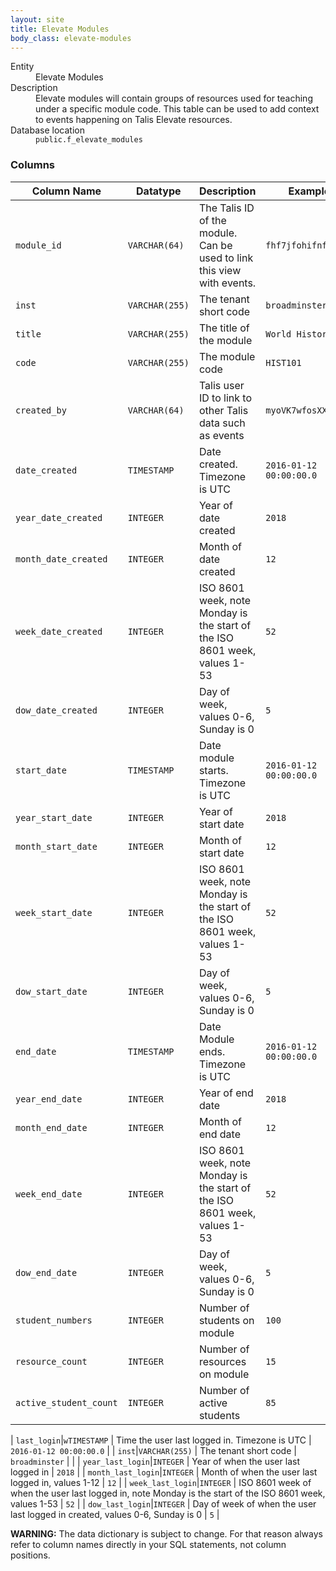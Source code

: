 ```yaml
---
layout: site
title: Elevate Modules
body_class: elevate-modules
---
```


<dl>
  <dt>Entity</dt>
  <dd>Elevate Modules</dd>

  <dt>Description</dt>
  <dd>Elevate modules will contain groups of resources used for teaching under a specific module code. This table can be used to add context to events happening on Talis Elevate resources.</dd>

  <dt>Database location</dt>
  <dd><code>public.f_elevate_modules</code></dd>
</dl>


### Columns

| Column Name | Datatype | Description  | Example
| --- | --- | --- | ---------- | 
| `module_id` | `VARCHAR(64)` | The Talis ID of the module. Can be used to link this view with events. | `fhf7jfohifnfwwoif` |
| `inst`|`VARCHAR(255)` | The tenant short code | `broadminster` | |
| `title` | `VARCHAR(255)` | The title of the module | `World History` |
| `code` | `VARCHAR(255)` | The module code | `HIST101` |
| `created_by` | `VARCHAR(64)` | Talis user ID to link to other Talis data such as events | `myoVK7wfosXXWlw` |
| `date_created` | `TIMESTAMP` | Date created. Timezone is UTC | `2016-01-12 00:00:00.0` |
| `year_date_created` | `INTEGER` | Year of date created | `2018` |
| `month_date_created` | `INTEGER` | Month of date created | `12` |
| `week_date_created` | `INTEGER` | ISO 8601 week, note Monday is the start of the ISO 8601 week, values 1-53 | `52` |
| `dow_date_created` | `INTEGER` | Day of week, values 0-6, Sunday is 0 | `5` |
| `start_date` | `TIMESTAMP` | Date module starts. Timezone is UTC| `2016-01-12 00:00:00.0` |
| `year_start_date` | `INTEGER` | Year of start date | `2018` |
| `month_start_date` | `INTEGER` | Month of start date | `12` |
| `week_start_date` | `INTEGER` | ISO 8601 week, note Monday is the start of the ISO 8601 week, values 1-53 | `52` |
| `dow_start_date` | `INTEGER` | Day of week, values 0-6, Sunday is 0 | `5` |
| `end_date` | `TIMESTAMP` | Date Module ends. Timezone is UTC | `2016-01-12 00:00:00.0` |
| `year_end_date` | `INTEGER` | Year of end date | `2018` |
| `month_end_date` | `INTEGER` | Month of end date | `12` |
| `week_end_date` | `INTEGER` | ISO 8601 week, note Monday is the start of the ISO 8601 week, values 1-53 | `52` |
| `dow_end_date` | `INTEGER` | Day of week, values 0-6, Sunday is 0 | `5` |
| `student_numbers` | `INTEGER` | Number of students on module | `100` |
| `resource_count` | `INTEGER` | Number of resources on module | `15` |
| `active_student_count` | `INTEGER` | Number of active students | `85` |

| `last_login`|`wTIMESTAMP` | Time the user last logged in. Timezone is UTC | `2016-01-12 00:00:00.0` |
| `inst`|`VARCHAR(255)` | The tenant short code | `broadminster` | |
| `year_last_login`|`INTEGER` | Year of when the user last logged in | `2018` |
| `month_last_login`|`INTEGER` | Month of when the user last logged in, values 1-12 | `12` |
| `week_last_login`|`INTEGER` | ISO 8601 week of when the user last logged in, note Monday is the start of the ISO 8601 week, values 1-53 | `52` |
| `dow_last_login`|`INTEGER` | Day of week of when the user last logged in created, values 0-6, Sunday is 0 | `5` |

**WARNING:** The data dictionary is subject to change. For that reason always refer to column names directly in your SQL statements, not column positions.
